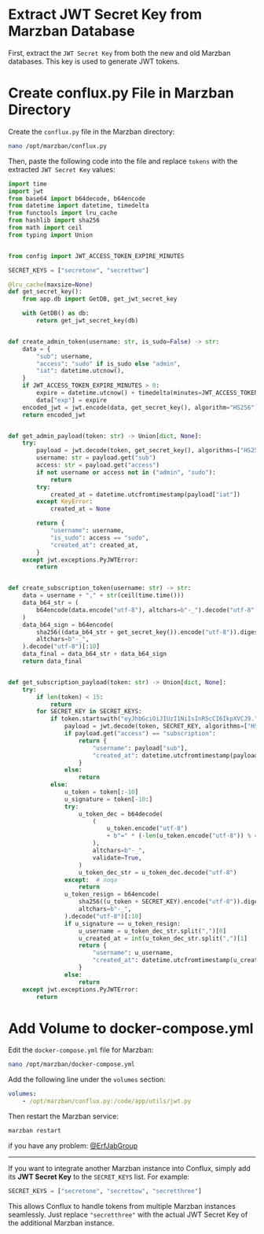 # Extract JWT Secret Key from Marzban Database

First, extract the `JWT Secret Key` from both the new and old Marzban databases. This key is used to generate JWT tokens.

# Create conflux.py File in Marzban Directory

Create the `conflux.py` file in the Marzban directory:

```bash
nano /opt/marzban/conflux.py
```

Then, paste the following code into the file and replace `tokens` with the extracted `JWT Secret Key` values:

```python
import time
import jwt
from base64 import b64decode, b64encode
from datetime import datetime, timedelta
from functools import lru_cache
from hashlib import sha256
from math import ceil
from typing import Union


from config import JWT_ACCESS_TOKEN_EXPIRE_MINUTES

SECRET_KEYS = ["secretone", "secrettwo"]

@lru_cache(maxsize=None)
def get_secret_key():
    from app.db import GetDB, get_jwt_secret_key

    with GetDB() as db:
        return get_jwt_secret_key(db)


def create_admin_token(username: str, is_sudo=False) -> str:
    data = {
        "sub": username,
        "access": "sudo" if is_sudo else "admin",
        "iat": datetime.utcnow(),
    }
    if JWT_ACCESS_TOKEN_EXPIRE_MINUTES > 0:
        expire = datetime.utcnow() + timedelta(minutes=JWT_ACCESS_TOKEN_EXPIRE_MINUTES)
        data["exp"] = expire
    encoded_jwt = jwt.encode(data, get_secret_key(), algorithm="HS256")
    return encoded_jwt


def get_admin_payload(token: str) -> Union[dict, None]:
    try:
        payload = jwt.decode(token, get_secret_key(), algorithms=["HS256"])
        username: str = payload.get("sub")
        access: str = payload.get("access")
        if not username or access not in ("admin", "sudo"):
            return
        try:
            created_at = datetime.utcfromtimestamp(payload["iat"])
        except KeyError:
            created_at = None

        return {
            "username": username,
            "is_sudo": access == "sudo",
            "created_at": created_at,
        }
    except jwt.exceptions.PyJWTError:
        return


def create_subscription_token(username: str) -> str:
    data = username + "," + str(ceil(time.time()))
    data_b64_str = (
        b64encode(data.encode("utf-8"), altchars=b"-_").decode("utf-8").rstrip("=")
    )
    data_b64_sign = b64encode(
        sha256((data_b64_str + get_secret_key()).encode("utf-8")).digest(),
        altchars=b"-_",
    ).decode("utf-8")[:10]
    data_final = data_b64_str + data_b64_sign
    return data_final


def get_subscription_payload(token: str) -> Union[dict, None]:
    try:
        if len(token) < 15:
            return
        for SECRET_KEY in SECRET_KEYS:
            if token.startswith("eyJhbGciOiJIUzI1NiIsInR5cCI6IkpXVCJ9."):
                payload = jwt.decode(token, SECRET_KEY, algorithms=["HS256"])
                if payload.get("access") == "subscription":
                    return {
                        "username": payload["sub"],
                        "created_at": datetime.utcfromtimestamp(payload["iat"]),
                    }
                else:
                    return
            else:
                u_token = token[:-10]
                u_signature = token[-10:]
                try:
                    u_token_dec = b64decode(
                        (
                            u_token.encode("utf-8")
                            + b"=" * (-len(u_token.encode("utf-8")) % 4)
                        ),
                        altchars=b"-_",
                        validate=True,
                    )
                    u_token_dec_str = u_token_dec.decode("utf-8")
                except:  # noqa
                    return
                u_token_resign = b64encode(
                    sha256((u_token + SECRET_KEY).encode("utf-8")).digest(),
                    altchars=b"-_",
                ).decode("utf-8")[:10]
                if u_signature == u_token_resign:
                    u_username = u_token_dec_str.split(",")[0]
                    u_created_at = int(u_token_dec_str.split(",")[1]
                    return {
                        "username": u_username,
                        "created_at": datetime.utcfromtimestamp(u_created_at),
                    }
                else:
                    return
    except jwt.exceptions.PyJWTError:
        return
```

# Add Volume to docker-compose.yml

Edit the `docker-compose.yml` file for Marzban:

```bash
nano /opt/marzban/docker-compose.yml
```

Add the following line under the `volumes` section:

```yaml
volumes:
    - /opt/marzban/conflux.py:/code/app/utils/jwt.py
```

Then restart the Marzban service:

```bash
marzban restart
```

if you have any problem: [@ErfJabGroup](https://t.me/erfjabgroup)

---

If you want to integrate another Marzban instance into Conflux, simply add its **JWT Secret Key** to the `SECRET_KEYS` list. For example:

```python
SECRET_KEYS = ["secretone", "secrettow", "secretthree"]
```

This allows Conflux to handle tokens from multiple Marzban instances seamlessly. Just replace `"secretthree"` with the actual JWT Secret Key of the additional Marzban instance.